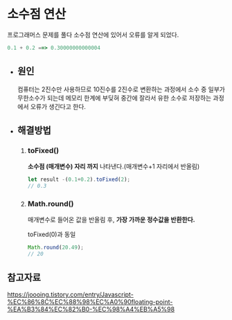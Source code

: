 # 소수점 연산

프로그래머스 문제를 풀다 소수점 연산에 있어서 오류를 알게 되었다.

```js
0.1 + 0.2 ==> 0.30000000000004
```

- ## 원인

    컴퓨터는 2진수만 사용하므로 10진수를 2진수로 변환하는 과정에서 소수 중 일부가 무한소수가 되는데 메모리 한계에 부딪혀 중간에 잘라서 유한 소수로 저장하는 과정에서 오류가 생긴다고 한다.

- ## 해결방법

    1) ### toFixed()
        
         **소수점 (매개변수) 자리 까지** 나타낸다.(매개변수+1 자리에서 반올림)

         ```js
         let result -(0.1+0.2).toFixed(2);
         // 0.3
         ```

         
    2) ### Math.round()

        매개변수로 들어온 값을 반올림 후, **가장 가까운 정수값을 반환한다.**

        toFixed(0)과 동일

        ```js
        Math.round(20.49); 
        // 20 
        ```

    







## 참고자료


https://joooing.tistory.com/entry/Javascript-%EC%86%8C%EC%88%98%EC%A0%90floating-point-%EA%B3%84%EC%82%B0-%EC%98%A4%EB%A5%98